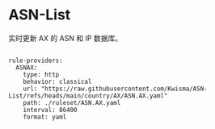 
# ASN-List

实时更新 AX 的 ASN 和 IP 数据库。

<pre><code class="language-javascript">
rule-providers:
  ASNAX:
    type: http
    behavior: classical
    url: "https://raw.githubusercontent.com/Kwisma/ASN-List/refs/heads/main/country/AX/ASN.AX.yaml"
    path: ./ruleset/ASN.AX.yaml
    interval: 86400
    format: yaml
</code></pre>